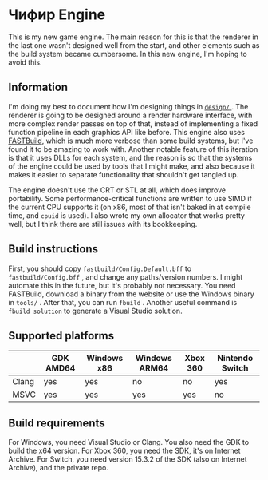 # Чифир Engine

This is my new game engine. The main reason for this is that the renderer in the last one wasn't designed well from the
start, and other elements such as the build system became cumbersome. In this new engine, I'm hoping to avoid this.

## Information

I'm doing my best to document how I'm designing things in [ `design/` ](design/engine.typ). The renderer is going to be
designed around a render hardware interface, with more complex render passes on top of that, instead of implementing
a fixed function pipeline in each graphics API like before. This engine also uses [FASTBuild](https://fastbuild.org), 
which is much more verbose than some build systems, but I've found it to be amazing to work with. Another notable feature
of this iteration is that it uses DLLs for each system, and the reason is so that the systems of the engine could be used
by tools that I might make, and also because it makes it easier to separate functionality that shouldn't get tangled up.

The engine doesn't use the CRT or STL at all, which does improve portability. Some performance-critical
functions are written to use SIMD if the current CPU supports it (on x86, most of that isn't baked in at compile time, and
`cpuid` is used). I also wrote my own allocator that works pretty well, but I think there are still issues with its bookkeeping.

## Build instructions

First, you should copy `fastbuild/Config.Default.bff` to `fastbuild/Config.bff` , and change any paths/version numbers. I
might automate this in the future, but it's probably not necessary. You need FASTBuild, download a binary from the website
or use the Windows binary in `tools/` . After that, you can run `fbuild` . Another useful command is `fbuild solution` to
generate a Visual Studio solution.

## Supported platforms

|       | GDK AMD64 | Windows x86 | Windows ARM64 | Xbox 360 | Nintendo Switch |
|-------|-----------|-------------|---------------|----------|-----------------|
| Clang | yes       | yes         | no            | no       | yes             |
| MSVC  | yes       | yes         | yes           | yes      | no              |

## Build requirements

For Windows, you need Visual Studio or Clang. You also need the GDK to build the x64 version. For Xbox 360, you need the
SDK, it's on Internet Archive. For Switch, you need version 15.3.2 of the SDK (also on Internet Archive), and the private repo.
